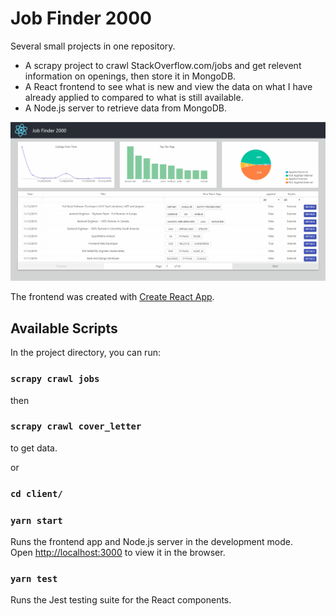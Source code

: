 # Job Finder 2000

Several small projects in one repository.

- A scrapy project to crawl StackOverflow.com/jobs and get relevent information on openings, then store it in MongoDB.
- A React frontend to see what is new and view the data on what I have already applied to compared to what is still available.
- A Node.js server to retrieve data from MongoDB.

![alt text](./example.gif)

The frontend was created with [Create React App](https://github.com/facebook/create-react-app).

## Available Scripts

In the project directory, you can run:

### `scrapy crawl jobs`
then
### `scrapy crawl cover_letter`
to get data.

or

### `cd client/`
### `yarn start`

Runs the frontend app and Node.js server in the development mode.<br>
Open [http://localhost:3000](http://localhost:3000) to view it in the browser.

### `yarn test`
Runs the Jest testing suite for the React components.<br>
